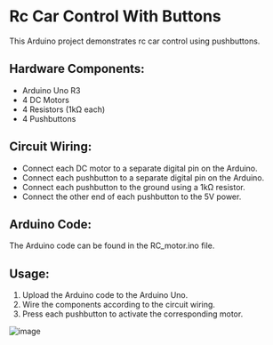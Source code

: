 # Rc Car Control With Buttons

This Arduino project demonstrates rc car control using pushbuttons.

## Hardware Components:
- Arduino Uno R3
- 4 DC Motors
- 4 Resistors (1kΩ each)
- 4 Pushbuttons

## Circuit Wiring:
- Connect each DC motor to a separate digital pin on the Arduino.
- Connect each pushbutton to a separate digital pin on the Arduino.
- Connect each pushbutton to the ground using a 1kΩ resistor.
- Connect the other end of each pushbutton to the 5V power.

## Arduino Code:
The Arduino code can be found in the RC_motor.ino file.

## Usage:
1. Upload the Arduino code to the Arduino Uno.
2. Wire the components according to the circuit wiring.
3. Press each pushbutton to activate the corresponding motor.


![image](https://github.com/filegeiasou/Basics_Arduino/assets/49124547/f4c3a884-e294-4985-94c0-c93361ac9f80)




